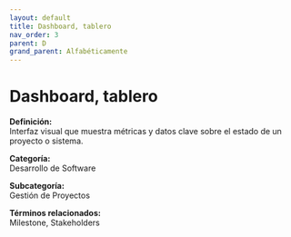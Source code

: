 ```yaml
---
layout: default
title: Dashboard, tablero
nav_order: 3
parent: D
grand_parent: Alfabéticamente
---
```


# Dashboard, tablero

**Definición:**  
Interfaz visual que muestra métricas y datos clave sobre el estado de un proyecto o sistema.

**Categoría:**  
Desarrollo de Software  

**Subcategoría:**  
Gestión de Proyectos

**Términos relacionados:**  
Milestone, Stakeholders

